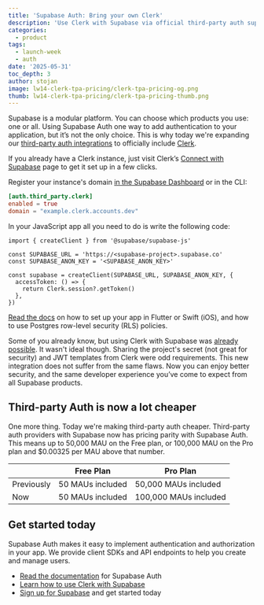 ```yaml
---
title: 'Supabase Auth: Bring your own Clerk'
description: 'Use Clerk with Supabase via official third-party auth support'
categories:
  - product
tags:
  - launch-week
  - auth
date: '2025-05-31'
toc_depth: 3
author: stojan
image: lw14-clerk-tpa-pricing/clerk-tpa-pricing-og.png
thumb: lw14-clerk-tpa-pricing/clerk-tpa-pricing-thumb.png
---
```


Supabase is a modular platform. You can choose which products you use: one or all. Using Supabase Auth one way to add authentication to your application, but it’s not the only choice. This is why today we're expanding our [third-party auth integrations](https://supabase.com/docs/guides/auth/third-party/overview) to officially include [Clerk](https://clerk.com).

If you already have a Clerk instance, just visit Clerk’s [Connect with Supabase](https://dashboard.clerk.com/setup/supabase) page to get it set up in a few clicks.

Register your instance's domain [in the Supabase Dashboard](https://supabase.com/dashboard/project/_/auth/third-party) or in the CLI:

```toml
[auth.third_party.clerk]
enabled = true
domain = "example.clerk.accounts.dev"
```

In your JavaScript app all you need to do is write the following code:

```tsx
import { createClient } from '@supabase/supabase-js'

const SUPABASE_URL = 'https://<supabase-project>.supabase.co'
const SUPABASE_ANON_KEY = '<SUPABASE_ANON_KEY>'

const supabase = createClient(SUPABASE_URL, SUPABASE_ANON_KEY, {
  accessToken: () => {
    return Clerk.session?.getToken()
  },
})
```

[Read the docs](https://supabase.com/docs/guides/auth/third-party/clerk) on how to set up your app in Flutter or Swift (iOS), and how to use Postgres row-level security (RLS) policies.

Some of you already know, but using Clerk with Supabase was [already possible](https://supabase.com/partners/integrations/clerk). It wasn't ideal though. Sharing the project's secret (not great for security) and JWT templates from Clerk were odd requirements. This new integration does not suffer from the same flaws. Now you can enjoy better security, and the same developer experience you’ve come to expect from all Supabase products.

## Third-party Auth is now a lot cheaper

One more thing. Today we're making third-party auth cheaper. Third-party auth providers with Supabase now has pricing parity with Supabase Auth. This means up to 50,000 MAU on the Free plan, or 100,000 MAU on the Pro plan and $0.00325 per MAU above that number.

|  | Free Plan  | Pro Plan |
| --- | --- | --- |
| Previously | 50 MAUs included | 50,000 MAUs included |
| Now | 50 MAUs included | 100,000 MAUs included |

## Get started today

Supabase Auth makes it easy to implement authentication and authorization in your app. We provide client SDKs and API endpoints to help you create and manage users.

- [Read the documentation](https://supabase.com/docs/guides/auth) for Supabase Auth
- [Learn how to use Clerk with Supabase](https://supabase.com/docs/guides/auth/third-party/clerk)
- [Sign up for Supabase](https://supabase.com/dashboard/sign-up) and get started today

